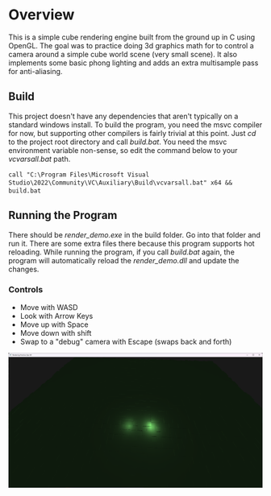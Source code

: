 # Overview
This is a simple cube rendering engine built from the ground up in C using OpenGL. The goal was to practice doing 3d graphics math for to control a camera around a simple cube world scene (very small scene). It also implements some basic phong lighting and adds an extra multisample pass for anti-aliasing.

## Build
This project doesn't have any dependencies that aren't typically on a standard windows install. To build the program, you need the msvc compiler for now, but supporting other compilers is fairly trivial at this point. Just *cd* to the project root directory and call *build.bat*. You need the msvc environment variable non-sense, so edit the command below to your *vcvarsall.bat* path.

```
call "C:\Program Files\Microsoft Visual Studio\2022\Community\VC\Auxiliary\Build\vcvarsall.bat" x64 && build.bat
```

## Running the Program
There should be *render_demo.exe* in the build folder. Go into that folder and run it. There are some extra files there because this program supports hot reloading. While running the program, if you call *build.bat* again, the program will automatically reload the *render_demo.dll* and update the changes.
### Controls
- Move with WASD
- Look with Arrow Keys
- Move up with Space
- Move down with shift
- Swap to a "debug" camera with Escape (swaps back and forth)

![Screenshot](screenshot.png)